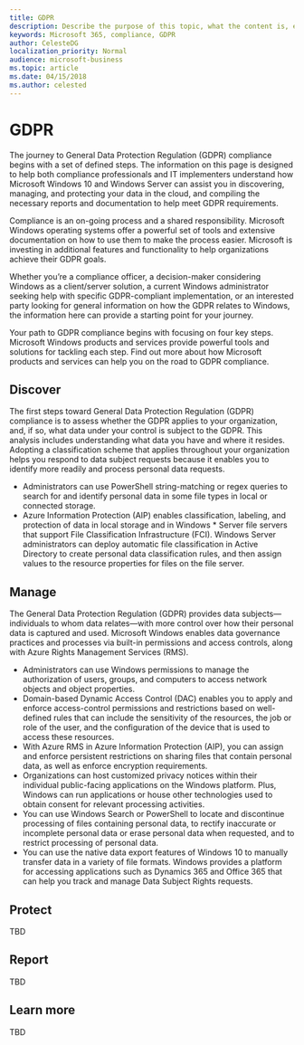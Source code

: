 ```yaml
---
title: GDPR
description: Describe the purpose of this topic, what the content is, etc.
keywords: Microsoft 365, compliance, GDPR
author: CelesteDG
localization_priority: Normal
audience: microsoft-business
ms.topic: article
ms.date: 04/15/2018
ms.author: celested
---
```


# GDPR

The journey to General Data Protection Regulation (GDPR) compliance begins with a set of defined steps. The information on this page is designed to help both compliance professionals and IT implementers understand how Microsoft Windows 10 and Windows Server can assist you in discovering, managing, and protecting your data in the cloud, and compiling the necessary reports and documentation to help meet GDPR requirements.

Compliance is an on-going process and a shared responsibility. Microsoft Windows operating systems offer a powerful set of tools and extensive documentation on how to use them to make the process easier. Microsoft is investing in additional features and functionality to help organizations achieve their GDPR goals.

Whether you’re a compliance officer, a decision-maker considering Windows as a client/server solution, a current Windows administrator seeking help with specific GDPR-compliant implementation, or an interested party looking for general information on how the GDPR relates to Windows, the information here can provide a starting point for your journey.

Your path to GDPR compliance begins with focusing on four key steps. Microsoft Windows products and services provide powerful tools and solutions for tackling each step. Find out more about how Microsoft products and services can help you on the road to GDPR compliance.

## Discover
The first steps toward General Data Protection Regulation (GDPR) compliance is to assess whether the GDPR applies to your organization, and, if so, what data under your control is subject to the GDPR. This analysis includes understanding what data you have and where it resides. Adopting a classification scheme that applies throughout your organization helps you respond to data subject requests because it enables you to identify more readily and process personal data requests.
* Administrators can use PowerShell string-matching or regex queries to search for and identify personal data in some file types in local or connected storage.
* Azure Information Protection (AIP) enables classification, labeling, and protection of data in local storage and in Windows * Server file servers that support File Classification Infrastructure (FCI).
Windows Server administrators can deploy automatic file classification in Active Directory to create personal data classification rules, and then assign values to the resource properties for files on the file server.

## Manage
The General Data Protection Regulation (GDPR) provides data subjects—individuals to whom data relates—with more control over how their personal data is captured and used. Microsoft Windows enables data governance practices and processes via built-in permissions and access controls, along with Azure Rights Management Services (RMS).
* Administrators can use Windows permissions to manage the authorization of users, groups, and computers to access network objects and object properties.
* Domain-based Dynamic Access Control (DAC) enables you to apply and enforce access-control permissions and restrictions based on well-defined rules that can include the sensitivity of the resources, the job or role of the user, and the configuration of the device that is used to access these resources.
* With Azure RMS in Azure Information Protection (AIP), you can assign and enforce persistent restrictions on sharing files that contain personal data, as well as enforce encryption requirements.
* Organizations can host customized privacy notices within their individual public-facing applications on the Windows platform. Plus, Windows can run applications or house other technologies used to obtain consent for relevant processing activities.
* You can use Windows Search or PowerShell to locate and discontinue processing of files containing personal data, to rectify inaccurate or incomplete personal data or erase personal data when requested, and to restrict processing of personal data.
* You can use the native data export features of Windows 10 to manually transfer data in a variety of file formats.
Windows provides a platform for accessing applications such as Dynamics 365 and Office 365 that can help you track and manage Data Subject Rights requests.

## Protect
TBD

## Report
TBD

## Learn more
TBD

